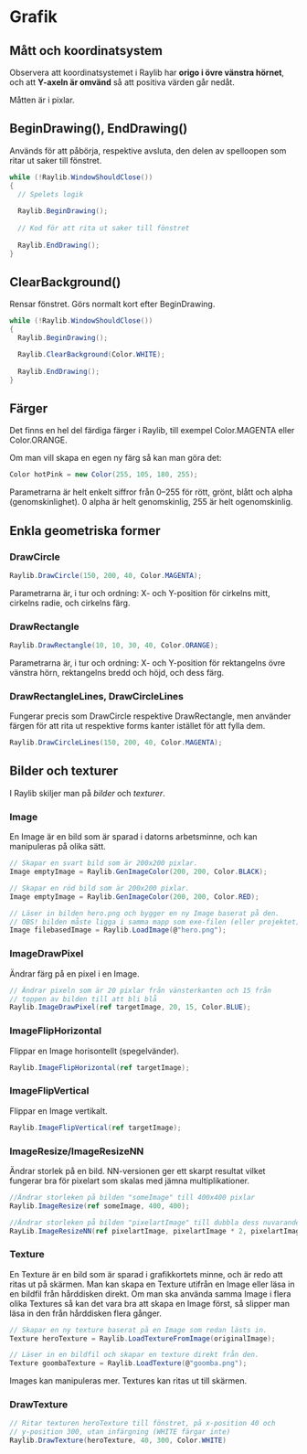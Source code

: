# Grafik

## Mått och koordinatsystem

Observera att koordinatsystemet i Raylib har **origo i övre vänstra hörnet**, och att **Y-axeln är omvänd** så att positiva värden går nedåt.

Måtten är i pixlar.

## BeginDrawing\(\), EndDrawing\(\)

Används för att påbörja, respektive avsluta, den delen av spelloopen som ritar ut saker till fönstret.

```csharp
while (!Raylib.WindowShouldClose())
{
  // Spelets logik
  
  Raylib.BeginDrawing();
  
  // Kod för att rita ut saker till fönstret
  
  Raylib.EndDrawing();
}
```

## ClearBackground\(\)

Rensar fönstret. Görs normalt kort efter BeginDrawing.

```csharp
while (!Raylib.WindowShouldClose())
{
  Raylib.BeginDrawing();

  Raylib.ClearBackground(Color.WHITE);
  
  Raylib.EndDrawing();
}
```

## Färger

Det finns en hel del färdiga färger i Raylib, till exempel Color.MAGENTA eller Color.ORANGE.

Om man vill skapa en egen ny färg så kan man göra det:

```csharp
Color hotPink = new Color(255, 105, 180, 255);
```

Parametrarna är helt enkelt siffror från 0–255 för rött, grönt, blått och alpha \(genomskinlighet\). 0 alpha är helt genomskinlig, 255 är helt ogenomskinlig.

## Enkla geometriska former

### DrawCircle

```csharp
Raylib.DrawCircle(150, 200, 40, Color.MAGENTA);
```

Parametrarna är, i tur och ordning: X- och Y-position för cirkelns mitt, cirkelns radie, och cirkelns färg.

### DrawRectangle

```csharp
Raylib.DrawRectangle(10, 10, 30, 40, Color.ORANGE);
```

Parametrarna är, i tur och ordning: X- och Y-position för rektangelns övre vänstra hörn, rektangelns bredd och höjd, och dess färg.

### DrawRectangleLines, DrawCircleLines

Fungerar precis som DrawCircle respektive DrawRectangle, men använder färgen för att rita ut respektive forms kanter istället för att fylla dem.

```csharp
Raylib.DrawCircleLines(150, 200, 40, Color.MAGENTA);
```

## Bilder och texturer

I Raylib skiljer man på _bilder_ och _texturer_.

### Image

En Image är en bild som är sparad i datorns arbetsminne, och kan manipuleras på olika sätt.

```csharp
// Skapar en svart bild som är 200x200 pixlar.
Image emptyImage = Raylib.GenImageColor(200, 200, Color.BLACK);

// Skapar en röd bild som är 200x200 pixlar.
Image emptyImage = Raylib.GenImageColor(200, 200, Color.RED);

// Läser in bilden hero.png och bygger en ny Image baserat på den.
// OBS! bilden måste ligga i samma mapp som exe-filen (eller projektet)!
Image filebasedImage = Raylib.LoadImage(@"hero.png");
```

### ImageDrawPixel

Ändrar färg på en pixel i en Image.

```csharp
// Ändrar pixeln som är 20 pixlar från vänsterkanten och 15 från 
// toppen av bilden till att bli blå
Raylib.ImageDrawPixel(ref targetImage, 20, 15, Color.BLUE);
```

### ImageFlipHorizontal

Flippar en Image horisontellt \(spegelvänder\).

```csharp
Raylib.ImageFlipHorizontal(ref targetImage);
```

### ImageFlipVertical

Flippar en Image vertikalt.

```csharp
Raylib.ImageFlipVertical(ref targetImage);
```

### ImageResize/ImageResizeNN

Ändrar storlek på en bild. NN-versionen ger ett skarpt resultat vilket fungerar bra för pixelart som skalas med jämna multiplikationer.

```csharp
//Ändrar storleken på bilden "someImage" till 400x400 pixlar
Raylib.ImageResize(ref someImage, 400, 400);

//Ändrar storleken på bilden "pixelartImage" till dubbla dess nuvarande storlek
RayLib.ImageResizeNN(ref pixelartImage, pixelartImage * 2, pixelartImage * 2);
```

### Texture

En Texture är en bild som är sparad i grafikkortets minne, och är redo att ritas ut på skärmen. Man kan skapa en Texture utifrån en Image eller läsa in en bildfil från hårddisken direkt. Om man ska använda samma Image i flera olika Textures så kan det vara bra att skapa en Image först, så slipper man läsa in den från hårddisken flera gånger.

```csharp
// Skapar en ny texture baserat på en Image som redan lästs in.
Texture heroTexture = Raylib.LoadTextureFromImage(originalImage);

// Läser in en bildfil och skapar en texture direkt från den.
Texture goombaTexture = Raylib.LoadTexture(@"goomba.png");
```

Images kan manipuleras mer. Textures kan ritas ut till skärmen.

### DrawTexture

```csharp
// Ritar texturen heroTexture till fönstret, på x-position 40 och 
// y-position 300, utan infärgning (WHITE färgar inte)
Raylib.DrawTexture(heroTexture, 40, 300, Color.WHITE)
```

